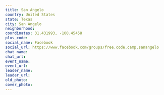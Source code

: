 ```yaml
---
title: San Angelo
country: United States
state: Texas
city: San Angelo
neighborhood: 
coordinates: 31.431993, -100.45458
plus_code:
social_name: Facebook
social_url: https://www.facebook.com/groups/free.code.camp.sanangelo
chat_name:
chat_url:
event_name:
event_url:
leader_name:
leader_url:
old_photo: 
cover_photo:
---
```

